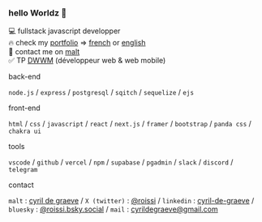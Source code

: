 ### hello Worldz 👋


💻 fullstack javascript developper<br/>
🔥 check my [portfolio](https://www.cyrildegraeve.dev/) => [french](https://www.cyrildegraeve.dev/fr) or [english](https://www.cyrildegraeve.dev/en)<br/>
🚀 contact me on [malt](https://www.malt.fr/profile/cyrildegraeve)<br/>
✅ TP [DWWM](https://www.francecompetences.fr/recherche/rncp/31114/) (développeur web & web mobile)


back-end

`node.js` / `express` / `postgresql` / `sqitch` / `sequelize` / `ejs` 

front-end

`html` / `css` / `javascript` / `react` / `next.js` / `framer` / `bootstrap` / `panda css` / `chakra ui`

tools

`vscode` / `github` / `vercel` / `npm` / `supabase` / `pgadmin` / `slack` / `discord` / `telegram`

contact

`malt` : [cyril de graeve](https://www.malt.fr/profile/cyrildegraeve) / `X (twitter)` : [@roissi](https://twitter.com/roissi) / `linkedin` : [cyril-de-graeve](https://www.linkedin.com/in/cyril-de-graeve/) / `bluesky` : [@roissi.bsky.social](https://bsky.app/profile/roissi.bsky.social) / `mail` : cyrildegraeve@gmail.com
